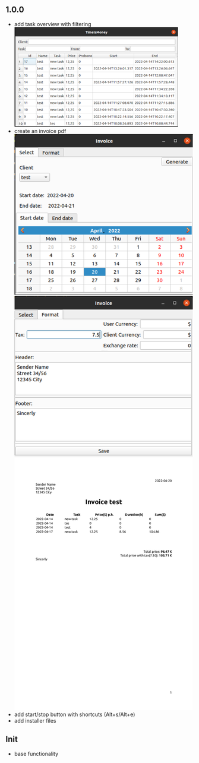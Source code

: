 ## 1.0.0
- add task overview with filtering
![](images/overview.png)
- create an invoice pdf
![](images/invoice_1.png)
![](images/invoice_2.png)
![](images/invoice_pdf.png)
- add start/stop button with shortcuts (Alt+s/Alt+e)
- add installer files

## Init
- base functionality